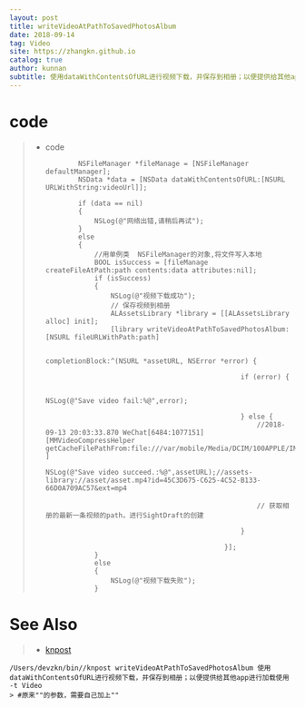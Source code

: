 ```yaml
---
layout: post
title: writeVideoAtPathToSavedPhotosAlbum
date: 2018-09-14
tag: Video
site: https://zhangkn.github.io
catalog: true
author: kunnan
subtitle: 使用dataWithContentsOfURL进行视频下载，并保存到相册；以便提供给其他app进行加载使用
---
```




# code

> * code 
>
>   ```objc
>           NSFileManager *fileManage = [NSFileManager defaultManager];
>           NSData *data = [NSData dataWithContentsOfURL:[NSURL URLWithString:videoUrl]];
>           
>           if (data == nil)
>           {
>               NSLog(@"网络出错,请稍后再试");
>           }
>           else
>           {
>               //用单例类  NSFileManager的对象,将文件写入本地
>               BOOL isSuccess = [fileManage createFileAtPath:path contents:data attributes:nil];
>               if (isSuccess)
>               {
>                   NSLog(@"视频下载成功");
>                   // 保存视频到相册
>                   ALAssetsLibrary *library = [[ALAssetsLibrary alloc] init];
>                   [library writeVideoAtPathToSavedPhotosAlbum:[NSURL fileURLWithPath:path]
>                    
>                                               completionBlock:^(NSURL *assetURL, NSError *error) {
>                                                   
>                                                   if (error) {
>                                                       
>                                                       NSLog(@"Save video fail:%@",error);
>                                                       
>                                                   } else {
>                                                       //2018-09-13 20:03:33.870 WeChat[6484:1077151] [MMVideoCompressHelper getCacheFilePathFrom:file:///var/mobile/Media/DCIM/100APPLE/IMG_0041.mp4 ]
>                                                       NSLog(@"Save video succeed.:%@",assetURL);//assets-library://asset/asset.mp4?id=45C3D675-C625-4C52-B133-66D0A709AC57&ext=mp4
>                                                       
>                                                       // 获取相册的最新一条视频的path，进行SightDraft的创建
>                                                       
>                                                   }
>                                                   
>                                               }];
>               }
>               else
>               {
>                   NSLog(@"视频下载失败");
>               }
>   
>   ```
>

# See Also 

>* [knpost](https://github.com/zhangkn/KNBin/blob/master/knpost) 
>
```
/Users/devzkn/bin//knpost writeVideoAtPathToSavedPhotosAlbum 使用dataWithContentsOfURL进行视频下载，并保存到相册；以便提供给其他app进行加载使用 -t Video
> #原来""的参数，需要自己加上""
```

